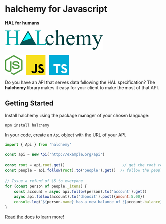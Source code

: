 # halchemy for Javascript
**HAL for humans**

![](https://github.com/pointw-dev/HALchemy/blob/main/img/halchemy-full-word.png?raw=True)

![](https://github.com/pointw-dev/HALchemy/blob/main/img/node.png?raw=True)

Do you have an API that serves data following the HAL specification?  The **halchemy** library makes it easy for your client to make the most of that API.

## Getting Started
Install halchemy using the package manager of your chosen language:

```bash
npm install halchemy
```

In your code, create an `Api` object with the URL of your API.

```javascript
import { Api } from 'halchemy'

const api = new Api('http://example.org/api')

const root = api.root.get()                          // get the root resource
const people = api.follow(root).to('people').get()  // follow the people rel to get the list of people

// Issue a refund of $5 to everyone
for (const person of people._items) {
    const account = async api.follow(person).to('account').get()
    async api.follow(account).to('deposit').post({amount:5.00})
    console.log(`${person.name} has a new balance of ${account.balance}`)
}
```

[Read the docs](https://pointw-dev.github.io/halchemy) to learn more!
